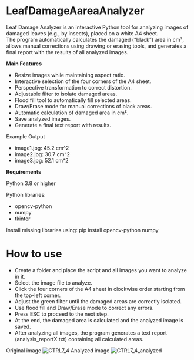 # LeafDamageAareaAnalyzer

Leaf Damage Analyzer is an interactive Python tool for analyzing images of damaged leaves (e.g., by insects), placed on a white A4 sheet.  
The program automatically calculates the damaged (“black”) area in cm², allows manual corrections using drawing or erasing tools, and generates a final report with the results of all analyzed images.

**Main Features**

- Resize images while maintaining aspect ratio.
- Interactive selection of the four corners of the A4 sheet.
- Perspective transformation to correct distortion.
- Adjustable filter to isolate damaged areas.
- Flood fill tool to automatically fill selected areas.
- Draw/Erase mode for manual corrections of black areas.
- Automatic calculation of damaged area in cm².
- Save analyzed images.
- Generate a final text report with results.

 Example Output
- image1.jpg: 45.2 cm^2
- image2.jpg: 30.7 cm^2
- image3.jpg: 52.1 cm^2

**Requirements**

Python 3.8 or higher

Python libraries:
- opencv-python
- numpy
- tkinter

Install missing libraries using:
 pip install opencv-python numpy


# How to use
- Create a folder and place the script and all images you want to analyze in it.
- Select the image file to analyze.
- Click the four corners of the A4 sheet in clockwise order starting from the top-left corner.
- Adjust the green filter until the damaged areas are correctly isolated.
- Use flood fill and Draw/Erase mode to correct any errors.
- Press ESC to proceed to the next step.
- At the end, the damaged area is calculated and the analyzed image is saved.
- After analyzing all images, the program generates a text report (analysis_reportX.txt) containing all calculated areas.

Original image
![CTRL7_4](https://github.com/user-attachments/assets/721ac269-1bb1-46c4-91a4-0604f5b19653)
Analyzed image
![CTRL7_4_analyzed](https://github.com/user-attachments/assets/99fe0fb9-9ef3-4a41-b492-dbfc14e926cb)
